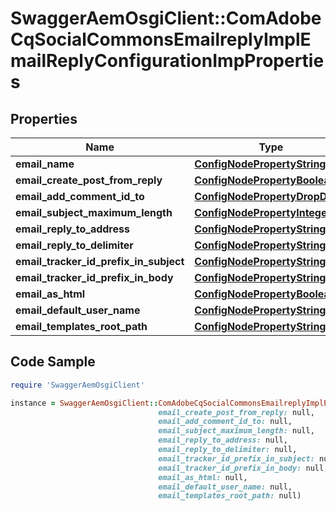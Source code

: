 # SwaggerAemOsgiClient::ComAdobeCqSocialCommonsEmailreplyImplEmailReplyConfigurationImpProperties

## Properties

Name | Type | Description | Notes
------------ | ------------- | ------------- | -------------
**email_name** | [**ConfigNodePropertyString**](ConfigNodePropertyString.md) |  | [optional] 
**email_create_post_from_reply** | [**ConfigNodePropertyBoolean**](ConfigNodePropertyBoolean.md) |  | [optional] 
**email_add_comment_id_to** | [**ConfigNodePropertyDropDown**](ConfigNodePropertyDropDown.md) |  | [optional] 
**email_subject_maximum_length** | [**ConfigNodePropertyInteger**](ConfigNodePropertyInteger.md) |  | [optional] 
**email_reply_to_address** | [**ConfigNodePropertyString**](ConfigNodePropertyString.md) |  | [optional] 
**email_reply_to_delimiter** | [**ConfigNodePropertyString**](ConfigNodePropertyString.md) |  | [optional] 
**email_tracker_id_prefix_in_subject** | [**ConfigNodePropertyString**](ConfigNodePropertyString.md) |  | [optional] 
**email_tracker_id_prefix_in_body** | [**ConfigNodePropertyString**](ConfigNodePropertyString.md) |  | [optional] 
**email_as_html** | [**ConfigNodePropertyBoolean**](ConfigNodePropertyBoolean.md) |  | [optional] 
**email_default_user_name** | [**ConfigNodePropertyString**](ConfigNodePropertyString.md) |  | [optional] 
**email_templates_root_path** | [**ConfigNodePropertyString**](ConfigNodePropertyString.md) |  | [optional] 

## Code Sample

```ruby
require 'SwaggerAemOsgiClient'

instance = SwaggerAemOsgiClient::ComAdobeCqSocialCommonsEmailreplyImplEmailReplyConfigurationImpProperties.new(email_name: null,
                                 email_create_post_from_reply: null,
                                 email_add_comment_id_to: null,
                                 email_subject_maximum_length: null,
                                 email_reply_to_address: null,
                                 email_reply_to_delimiter: null,
                                 email_tracker_id_prefix_in_subject: null,
                                 email_tracker_id_prefix_in_body: null,
                                 email_as_html: null,
                                 email_default_user_name: null,
                                 email_templates_root_path: null)
```


